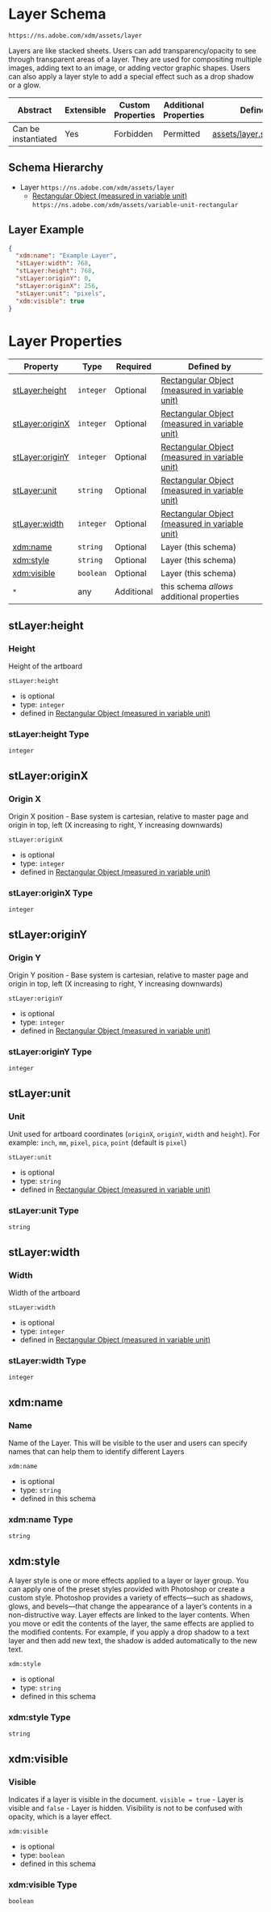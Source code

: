 
# Layer Schema

```
https://ns.adobe.com/xdm/assets/layer
```

Layers are like stacked sheets. 
Users can add transparency/opacity to see through transparent areas of a layer. 
They are used for compositing multiple images, adding text to an image, or adding vector graphic shapes. 
Users can also apply a layer style to add a special effect such as a drop shadow or a glow.

| Abstract | Extensible | Custom Properties | Additional Properties | Defined In |
|----------|------------|-------------------|-----------------------|------------|
| Can be instantiated | Yes | Forbidden | Permitted | [assets/layer.schema.json](assets/layer.schema.json) |

## Schema Hierarchy

* Layer `https://ns.adobe.com/xdm/assets/layer`
  * [Rectangular Object (measured in variable unit)](variable-unit-rectangular.schema.md) `https://ns.adobe.com/xdm/assets/variable-unit-rectangular`

## Layer Example
```json
{
  "xdm:name": "Example Layer",
  "stLayer:width": 768,
  "stLayer:height": 768,
  "stLayer:originY": 0,
  "stLayer:originX": 256,
  "stLayer:unit": "pixels",
  "xdm:visible": true
}
```

# Layer Properties

| Property | Type | Required | Defined by |
|----------|------|----------|------------|
| [stLayer:height](#stLayerheight) | `integer` | Optional | [Rectangular Object (measured in variable unit)](variable-unit-rectangular.schema.md#stLayerheight) |
| [stLayer:originX](#stLayeroriginX) | `integer` | Optional | [Rectangular Object (measured in variable unit)](variable-unit-rectangular.schema.md#stLayeroriginX) |
| [stLayer:originY](#stLayeroriginY) | `integer` | Optional | [Rectangular Object (measured in variable unit)](variable-unit-rectangular.schema.md#stLayeroriginY) |
| [stLayer:unit](#stLayerunit) | `string` | Optional | [Rectangular Object (measured in variable unit)](variable-unit-rectangular.schema.md#stLayerunit) |
| [stLayer:width](#stLayerwidth) | `integer` | Optional | [Rectangular Object (measured in variable unit)](variable-unit-rectangular.schema.md#stLayerwidth) |
| [xdm:name](#xdmname) | `string` | Optional | Layer (this schema) |
| [xdm:style](#xdmstyle) | `string` | Optional | Layer (this schema) |
| [xdm:visible](#xdmvisible) | `boolean` | Optional | Layer (this schema) |
| `*` | any | Additional | this schema *allows* additional properties |

## stLayer:height
### Height

Height of the artboard

`stLayer:height`
* is optional
* type: `integer`
* defined in [Rectangular Object (measured in variable unit)](variable-unit-rectangular.schema.md#stLayer:height)

### stLayer:height Type


`integer`






## stLayer:originX
### Origin X

Origin X position - Base system is cartesian, relative to master page and origin in top, left (X increasing to right, Y increasing downwards)

`stLayer:originX`
* is optional
* type: `integer`
* defined in [Rectangular Object (measured in variable unit)](variable-unit-rectangular.schema.md#stLayer:originX)

### stLayer:originX Type


`integer`






## stLayer:originY
### Origin Y

Origin Y position - Base system is cartesian, relative to master page and origin in top, left (X increasing to right, Y increasing downwards)

`stLayer:originY`
* is optional
* type: `integer`
* defined in [Rectangular Object (measured in variable unit)](variable-unit-rectangular.schema.md#stLayer:originY)

### stLayer:originY Type


`integer`






## stLayer:unit
### Unit

Unit used for artboard coordinates (`originX`, `originY`, `width` and `height`). For example: `inch`, `mm`, `pixel`, `pica`, `point` (default is `pixel`)

`stLayer:unit`
* is optional
* type: `string`
* defined in [Rectangular Object (measured in variable unit)](variable-unit-rectangular.schema.md#stLayer:unit)

### stLayer:unit Type


`string`






## stLayer:width
### Width

Width of the artboard

`stLayer:width`
* is optional
* type: `integer`
* defined in [Rectangular Object (measured in variable unit)](variable-unit-rectangular.schema.md#stLayer:width)

### stLayer:width Type


`integer`






## xdm:name
### Name

Name of the Layer. This will be visible to the user and users can specify names that can help them to identify different Layers

`xdm:name`
* is optional
* type: `string`
* defined in this schema

### xdm:name Type


`string`






## xdm:style

A layer style is one or more effects applied to a layer or layer group. You can apply one of the preset styles provided with Photoshop or create a custom style. Photoshop provides a variety of effects—such as shadows, glows, and bevels—that change the appearance of a layer’s contents in a non-distructive way. Layer effects are linked to the layer contents. When you move or edit the contents of the layer, the same effects are applied to the modified contents. For example, if you apply a drop shadow to a text layer and then add new text, the shadow is added automatically to the new text.

`xdm:style`
* is optional
* type: `string`
* defined in this schema

### xdm:style Type


`string`






## xdm:visible
### Visible

Indicates if a layer is visible in the document. `visible = true` - Layer is visible and `false` - Layer is hidden. Visibility is not to be confused with opacity, which is a layer effect.

`xdm:visible`
* is optional
* type: `boolean`
* defined in this schema

### xdm:visible Type


`boolean`




